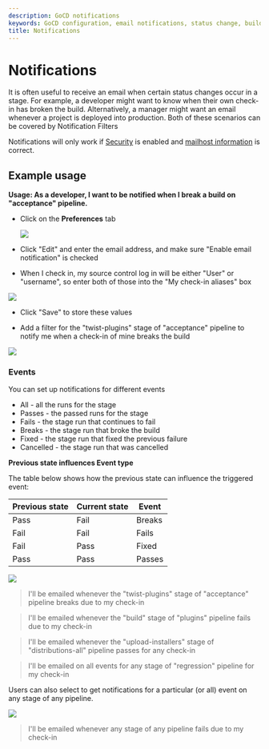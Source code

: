 ```yaml
---
description: GoCD notifications
keywords: GoCD configuration, email notifications, status change, build events
title: Notifications
---
```



# Notifications

It is often useful to receive an email when certain status changes occur in a stage. For example, a developer might want to know when their own check-in has broken the build. Alternatively, a manager might want an email whenever a project is deployed into production. Both of these scenarios can be covered by Notification Filters

Notifications will only work if [Security](dev_authentication.html) is enabled and [mailhost information](admin_mailhost_info.html) is correct.

## Example usage

**Usage: As a developer, I want to be notified when I break a build on "acceptance" pipeline.**

- Click on the **Preferences** tab

    ![](../images/topnav_preferences.png)

- Click "Edit" and enter the email address, and make sure "Enable email notification" is checked
- When I check in, my source control log in will be either "User" or "username", so enter both of those into the "My check-in aliases" box

![](../images/3_email_and_matcher.png)

- Click "Save" to store these values

- Add a filter for the "twist-plugins" stage of "acceptance" pipeline to notify me when a check-in of mine breaks the build

![](../images/4_add_filter.png)

### Events

You can set up notifications for different events

-   All - all the runs for the stage
-   Passes - the passed runs for the stage
-   Fails - the stage run that continues to fail
-   Breaks - the stage run that broke the build
-   Fixed - the stage run that fixed the previous failure
-   Cancelled - the stage run that was cancelled

**Previous state influences Event type**

The table below shows how the previous state can influence the triggered event:

| **Previous state** | **Current state** | **Event** |
|-----------------|----------------|-------|
| Pass            | Fail           | Breaks |
| Fail            | Fail           | Fails  |
| Fail            | Pass           | Fixed |
| Pass            | Pass           | Passes  |

![](../images/5_added_filter.png)

> I'll be emailed whenever the "twist-plugins" stage of "acceptance" pipeline breaks due to my check-in

> I'll be emailed whenever the "build" stage of "plugins" pipeline fails due to my check-in

> I'll be emailed whenever the "upload-installers" stage of "distributions-all" pipeline passes for any check-in

> I'll be emailed on all events for any stage of "regression" pipeline for my check-in

Users can also select to get notifications for a particular (or all) event on any stage of any pipeline.

![](../images/6_added_filter_any_pipeline.png)

> I'll be emailed whenever any stage of any pipeline fails due to my check-in
